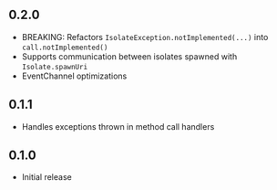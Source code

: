 ## 0.2.0

- BREAKING: Refactors `IsolateException.notImplemented(...)` into `call.notImplemented()`
- Supports communication between isolates spawned with `Isolate.spawnUri`
- EventChannel optimizations

## 0.1.1

- Handles exceptions thrown in method call handlers

## 0.1.0

- Initial release
